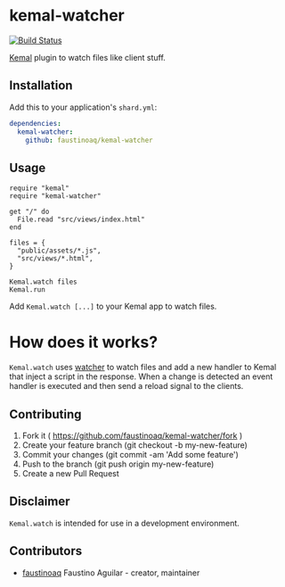 # kemal-watcher

[![Build Status](https://travis-ci.org/faustinoaq/kemal-watcher.svg?branch=master)](https://travis-ci.org/faustinoaq/kemal-watcher)

[Kemal](https://github.com/kemalcr/kemal) plugin to watch files like client stuff.

## Installation

Add this to your application's `shard.yml`:

```yaml
dependencies:
  kemal-watcher:
    github: faustinoaq/kemal-watcher
```

## Usage

```crystal
require "kemal"
require "kemal-watcher"

get "/" do
  File.read "src/views/index.html"
end

files = {
  "public/assets/*.js",
  "src/views/*.html",
}

Kemal.watch files
Kemal.run
```

Add `Kemal.watch [...]` to your Kemal app to watch files.

# How does it works?

`Kemal.watch` uses [watcher](https://github.com/faustinoaq/watcher) to watch files and add a new handler to Kemal that inject a script in the response. When a change is detected an event handler is executed and then send a reload signal to the clients.

## Contributing

1. Fork it ( https://github.com/faustinoaq/kemal-watcher/fork )
2. Create your feature branch (git checkout -b my-new-feature)
3. Commit your changes (git commit -am 'Add some feature')
4. Push to the branch (git push origin my-new-feature)
5. Create a new Pull Request

## Disclaimer

`Kemal.watch` is intended for use in a development environment.

## Contributors

- [faustinoaq](https://github.com/faustinoaq) Faustino Aguilar - creator, maintainer
